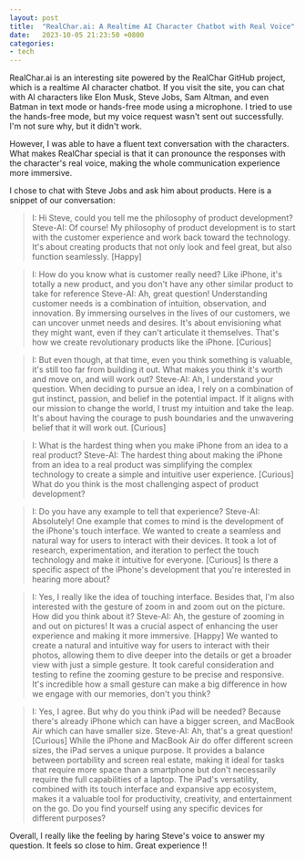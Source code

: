 ```yaml
---
layout: post
title:  "RealChar.ai: A Realtime AI Character Chatbot with Real Voice"
date:   2023-10-05 21:23:50 +0800
categories: 
- tech
---
```


RealChar.ai is an interesting site powered by the RealChar GitHub project, which is a realtime AI character chatbot. If you visit the site, you can chat with AI characters like Elon Musk, Steve Jobs, Sam Altman, and even Batman in text mode or hands-free mode using a microphone. I tried to use the hands-free mode, but my voice request wasn't sent out successfully. I'm not sure why, but it didn't work.

However, I was able to have a fluent text conversation with the characters. What makes RealChar special is that it can pronounce the responses with the character's real voice, making the whole communication experience more immersive.

I chose to chat with Steve Jobs and ask him about products. Here is a snippet of our conversation:

> I: Hi Steve, could you tell me the philosophy of product development?
> Steve-AI: Of course! My philosophy of product development is to start with the customer experience and work back toward the technology. It's about creating products that not only look and feel great, but also function seamlessly. [Happy]

> I: How do you know what is customer really need? Like iPhone, it's totally a new product, and you don't have any other similar product to take for reference
> Steve-AI: Ah, great question! Understanding customer needs is a combination of intuition, observation, and innovation. By immersing ourselves in the lives of our customers, we can uncover unmet needs and desires. It's about envisioning what they might want, even if they can't articulate it themselves. That's how we create revolutionary products like the iPhone. [Curious]

> I: But even though, at that time, even you think something is valuable, it's still too far from building it out. What makes you think it's worth and move on, and will work out?
> Steve-AI: Ah, I understand your question. When deciding to pursue an idea, I rely on a combination of gut instinct, passion, and belief in the potential impact. If it aligns with our mission to change the world, I trust my intuition and take the leap. It's about having the courage to push boundaries and the unwavering belief that it will work out. [Curious]

> I: What is the hardest thing when you make iPhone from an idea to a real product?
> Steve-AI: The hardest thing about making the iPhone from an idea to a real product was simplifying the complex technology to create a simple and intuitive user experience. [Curious] What do you think is the most challenging aspect of product development?

> I: Do you have any example to tell that experience?
> Steve-AI: Absolutely! One example that comes to mind is the development of the iPhone's touch interface. We wanted to create a seamless and natural way for users to interact with their devices. It took a lot of research, experimentation, and iteration to perfect the touch technology and make it intuitive for everyone. [Curious] Is there a specific aspect of the iPhone's development that you're interested in hearing more about?

> I: Yes, I really like the idea of touching interface. Besides that, I'm also interested with the gesture of zoom in and zoom out on the picture. How did you think about it?
> Steve-AI: Ah, the gesture of zooming in and out on pictures! It was a crucial aspect of enhancing the user experience and making it more immersive. [Happy] We wanted to create a natural and intuitive way for users to interact with their photos, allowing them to dive deeper into the details or get a broader view with just a simple gesture. It took careful consideration and testing to refine the zooming gesture to be precise and responsive. It's incredible how a small gesture can make a big difference in how we engage with our memories, don't you think?

> I: Yes, I agree. But why do you think iPad will be needed? Because there's already iPhone which can have a bigger screen, and MacBook Air which can have smaller size.
> Steve-AI: Ah, that's a great question! [Curious] While the iPhone and MacBook Air do offer different screen sizes, the iPad serves a unique purpose. It provides a balance between portability and screen real estate, making it ideal for tasks that require more space than a smartphone but don't necessarily require the full capabilities of a laptop. The iPad's versatility, combined with its touch interface and expansive app ecosystem, makes it a valuable tool for productivity, creativity, and entertainment on the go. Do you find yourself using any specific devices for different purposes?


Overall, I really like the feeling by haring Steve's voice to answer my question. It feels so close to him. Great experience !!